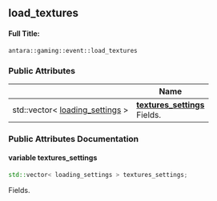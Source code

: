 

## load_textures

#### Full Title:
```
antara::gaming::event::load_textures
```

















### Public Attributes

|                | Name           |
| -------------- | -------------- |
| std::vector< [loading_settings](Classes/structantara_1_1gaming_1_1event_1_1loading__settings.md) > | **[textures_settings](Classes/structantara_1_1gaming_1_1event_1_1load__textures.md#variable-textures_settings)** <br>Fields.  |













### Public Attributes Documentation

#### variable textures_settings

```cpp
std::vector< loading_settings > textures_settings;
```

Fields. 


































